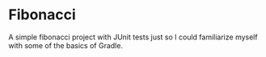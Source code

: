 # Fibonacci

A simple fibonacci project with JUnit tests just so I could familiarize myself with some of the basics of Gradle.

